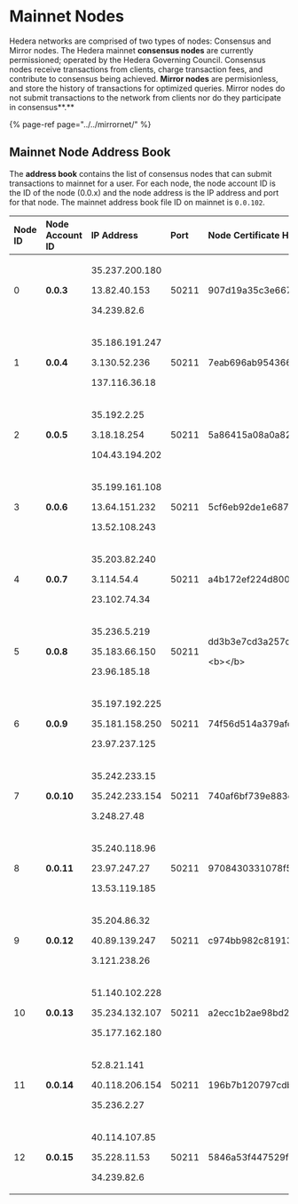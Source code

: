 # Mainnet Nodes

Hedera networks are comprised of two types of nodes: Consensus and Mirror nodes. The Hedera mainnet **consensus nodes** are currently permissioned; operated by the Hedera Governing Council. Consensus nodes receive transactions from clients, charge transaction fees, and contribute to consensus being achieved. **Mirror nodes** are permisionless, and store the history of transactions for optimized queries. Mirror nodes do not submit transactions to the network from clients nor do they participate in consensus**.**

{% page-ref page="../../mirrornet/" %}



##  Mainnet Node Address Book

The **address book** contains the list of consensus nodes that can submit transactions to mainnet for a user. For each node, the node account ID is the ID of the node \(0.0.x\) and the node address is the IP address and port for that node. The mainnet address book file ID on mainnet is `0.0.102`.

<table>
  <thead>
    <tr>
      <th style="text-align:left">Node ID</th>
      <th style="text-align:left">Node Account ID</th>
      <th style="text-align:left">IP Address</th>
      <th style="text-align:left">Port</th>
      <th style="text-align:left">Node Certificate Hash</th>
    </tr>
  </thead>
  <tbody>
    <tr>
      <td style="text-align:left">0</td>
      <td style="text-align:left"><b>0.0.3</b>
      </td>
      <td style="text-align:left">
        <p>35.237.200.180</p>
        <p>13.82.40.153</p>
        <p>34.239.82.6</p>
      </td>
      <td style="text-align:left">50211</td>
      <td style="text-align:left">907d19a35c3e667d91b10e32bc4d560d5e2a35535296757394c67dba8ac9678fa63fc21eb9f8eb0a3757f4d96c071d03</td>
    </tr>
    <tr>
      <td style="text-align:left">1</td>
      <td style="text-align:left"><b>0.0.4</b>
      </td>
      <td style="text-align:left">
        <p>35.186.191.247</p>
        <p>3.130.52.236</p>
        <p>137.116.36.18</p>
      </td>
      <td style="text-align:left">50211</td>
      <td style="text-align:left">7eab696ab95436658bc14ff6b4be4d925cd51b220df2a1d5c6ee160adaf29a51e694de3ee184ce22ead8d7db932182f3</td>
    </tr>
    <tr>
      <td style="text-align:left">2</td>
      <td style="text-align:left"><b>0.0.5</b>
      </td>
      <td style="text-align:left">
        <p>35.192.2.25</p>
        <p>3.18.18.254</p>
        <p>104.43.194.202</p>
      </td>
      <td style="text-align:left">50211</td>
      <td style="text-align:left">5a86415a08a0a825f3b2eb75010155202e31243fe41a033384e78c18c11e5e8f209d493b0b2fd45e06b374f2b69df5d7</td>
    </tr>
    <tr>
      <td style="text-align:left">3</td>
      <td style="text-align:left"><b>0.0.6</b>
      </td>
      <td style="text-align:left">
        <p>35.199.161.108</p>
        <p>13.64.151.232</p>
        <p>13.52.108.243</p>
      </td>
      <td style="text-align:left">50211</td>
      <td style="text-align:left">5cf6eb92de1e68772ac340f38fbd4a039f1ac968f420361560e790c1c5de961e45f561363a3daa5d3bfb25bc89000e6e</td>
    </tr>
    <tr>
      <td style="text-align:left">4</td>
      <td style="text-align:left"><b>0.0.7</b>
      </td>
      <td style="text-align:left">
        <p>35.203.82.240</p>
        <p>3.114.54.4</p>
        <p>23.102.74.34</p>
      </td>
      <td style="text-align:left">50211</td>
      <td style="text-align:left">a4b172ef224d8002387689240666df3d02431e6415592df38a6fe7e0a8dce698bda322ddf27597d92a6f6c866b0c03c0</td>
    </tr>
    <tr>
      <td style="text-align:left">5</td>
      <td style="text-align:left"><b>0.0.8</b>
      </td>
      <td style="text-align:left">
        <p>35.236.5.219</p>
        <p>35.183.66.150</p>
        <p>23.96.185.18</p>
      </td>
      <td style="text-align:left">50211</td>
      <td style="text-align:left">
        <p>dd3b3e7cd3a257d8276e46535361b018b70091f48665e820010e81ec0592b69bd4be1fbd7ecd509d07013dd0412842fd</p>
        <p>&lt;b&gt;&lt;/b&gt;</p>
      </td>
    </tr>
    <tr>
      <td style="text-align:left">6</td>
      <td style="text-align:left"><b>0.0.9</b>
      </td>
      <td style="text-align:left">
        <p>35.197.192.225</p>
        <p>35.181.158.250</p>
        <p>23.97.237.125</p>
      </td>
      <td style="text-align:left">50211</td>
      <td style="text-align:left">74f56d514a379afd06ca9a56d83a42635207a8caa7089e3bcc486d76ebf0f9af983c3853b658e868732a72c2e5099781</td>
    </tr>
    <tr>
      <td style="text-align:left">7</td>
      <td style="text-align:left"><b>0.0.10</b>
      </td>
      <td style="text-align:left">
        <p>35.242.233.15</p>
        <p>35.242.233.154</p>
        <p>3.248.27.48</p>
      </td>
      <td style="text-align:left">50211</td>
      <td style="text-align:left">740af6bf739e883c88f3344c9a0f8b301e39dc981c5163e0de2a3ff42b99e426ed7e56b67f4218503845df62f49c9fb0</td>
    </tr>
    <tr>
      <td style="text-align:left">8</td>
      <td style="text-align:left"><b>0.0.11</b>
      </td>
      <td style="text-align:left">
        <p>35.240.118.96</p>
        <p>23.97.247.27</p>
        <p>13.53.119.185</p>
      </td>
      <td style="text-align:left">50211</td>
      <td style="text-align:left">
        <p>9708430331078f5682c7f3244d82c3b3e281a91879578deeacdcc2a2ebe541af188115ad2e83865e5f5d247b4a18c1ee</p>
        <p></p>
      </td>
    </tr>
    <tr>
      <td style="text-align:left">9</td>
      <td style="text-align:left"><b>0.0.12</b>
      </td>
      <td style="text-align:left">
        <p>35.204.86.32</p>
        <p>40.89.139.247</p>
        <p>3.121.238.26</p>
      </td>
      <td style="text-align:left">50211</td>
      <td style="text-align:left">c974bb982c81913b7326d5a3f9dcc48612a15f7aad02f207b0f10cd2017a6fbff5803e7ca9bfb4709ab28b6b09d5b13f</td>
    </tr>
    <tr>
      <td style="text-align:left">10</td>
      <td style="text-align:left"><b>0.0.13</b>
      </td>
      <td style="text-align:left">
        <p>51.140.102.228</p>
        <p>35.234.132.107</p>
        <p>35.177.162.180</p>
      </td>
      <td style="text-align:left">50211</td>
      <td style="text-align:left">a2ecc1b2ae98bd28bc1a08d8f371a0d4f745c768d0c773962562e343b25d83425eeea7ef8ea14295342b8eb78d32ec3f</td>
    </tr>
    <tr>
      <td style="text-align:left">11</td>
      <td style="text-align:left"><b>0.0.14</b>
      </td>
      <td style="text-align:left">
        <p>52.8.21.141</p>
        <p>40.118.206.154</p>
        <p>35.236.2.27</p>
        <p></p>
      </td>
      <td style="text-align:left">50211</td>
      <td style="text-align:left">196b7b120797cdb3a9d003b983d57da103106b1730e17f67e2c7baaadb43789af1696da1011b253bcbc86033385f0328</td>
    </tr>
    <tr>
      <td style="text-align:left">12</td>
      <td style="text-align:left"><b>0.0.15</b>
      </td>
      <td style="text-align:left">
        <p>40.114.107.85</p>
        <p>35.228.11.53</p>
        <p>34.239.82.6</p>
      </td>
      <td style="text-align:left">50211</td>
      <td style="text-align:left">5846a53f447529fd9cdb7804cd31688ed6eebe3b63da2f5f211ffbc737197cf3f1cfbfda61be7d1510f0e92398117f74</td>
    </tr>
  </tbody>
</table>

